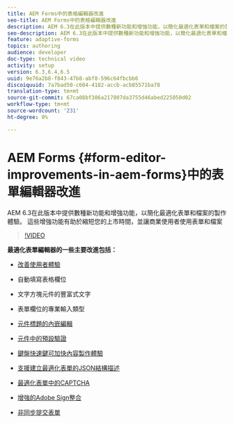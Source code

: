 ```yaml
---
title: AEM Forms中的表格編輯器改進
seo-title: AEM Forms中的表格編輯器改進
description: AEM 6.3在此版本中提供數種新功能和增強功能，以簡化最適化表單和檔案的製作體驗。 這些增強功能有助於縮短您的上市時間，並讓商業使用者使用表單和檔案
seo-description: AEM 6.3在此版本中提供數種新功能和增強功能，以簡化最適化表單和檔案的製作體驗。 這些增強功能有助於縮短您的上市時間，並讓商業使用者使用表單和檔案
feature: adaptive-forms
topics: authoring
audience: developer
doc-type: technical video
activity: setup
version: 6.3,6.4,6.5
uuid: 9e76a2b8-f843-47b8-abf8-596c64fbcbb6
discoiquuid: 7a7bad50-c604-4182-accb-acb85571ba78
translation-type: tm+mt
source-git-commit: 67ca08bf386a217807da3755d46abed225050d02
workflow-type: tm+mt
source-wordcount: '231'
ht-degree: 0%

---
```



# AEM Forms {#form-editor-improvements-in-aem-forms}中的表單編輯器改進

AEM 6.3在此版本中提供數種新功能和增強功能，以簡化最適化表單和檔案的製作體驗。 這些增強功能有助於縮短您的上市時間，並讓商業使用者使用表單和檔案

>[!VIDEO](https://video.tv.adobe.com/v/19500/)

**最適化表單編輯器的一些主要改進包括：**

* [改善使用者體驗](https://helpx.adobe.com/aem-forms/6-3/introduction-forms-authoring.html)

* 自動填寫表格欄位
* 文字方塊元件的豐富式文字
* 表單欄位的專業輸入類型

* [元件標題的內嵌編輯](https://helpx.adobe.com/aem-forms/6-3/introduction-forms-authoring.html)
* [元件中的預設驗證](https://helpx.adobe.com/aem-forms/6-3/introduction-forms-authoring.html)
* [鍵盤快速鍵可加快內容製作體驗](https://helpx.adobe.com/aem-forms/6-3/keyboard-shortcuts.html#AdaptiveFormEditor)
* [支援建立最適化表單的JSON結構描述](https://helpx.adobe.com/aem-forms/6-3/adaptive-form-json-schema-form-model.html)
* [最適化表單中的CAPTCHA](https://helpx.adobe.com/aem-forms/6-3/captcha-adaptive-forms.html)
* [增強的Adobe Sign整合](https://helpx.adobe.com/aem-forms/6-3/working-with-adobe-sign.html)
* [非同步提交表單](https://helpx.adobe.com/aem-forms/6-3/asynchronous-submissions-adaptive-forms.html)
